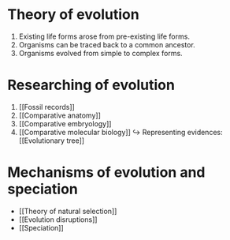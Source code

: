 # Theory of evolution
1. Existing life forms <span class="hi-green">arose from pre-existing life forms</span>.
2. Organisms can be <span class="hi-green">traced back to a common ancestor</span>.
3. Organisms evolved from <span class="hi-green">simple to complex forms</span>.

# Researching of evolution
1. [[Fossil records]]
2. [[Comparative anatomy]]
3. [[Comparative embryology]]
4. [[Comparative molecular biology]]
↪️ Representing evidences: [[Evolutionary tree]]

# Mechanisms of evolution and speciation
- [[Theory of natural selection]]
- [[Evolution disruptions]]
- [[Speciation]]
